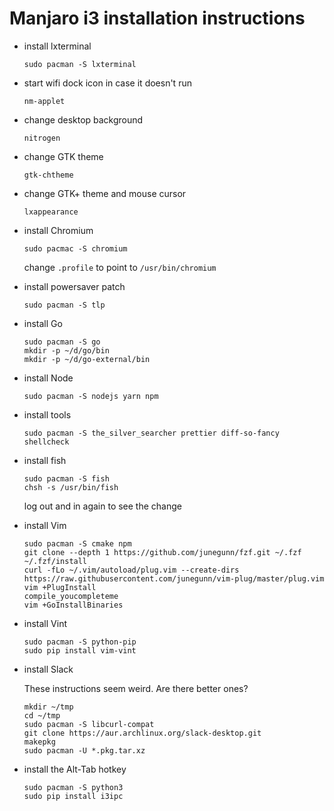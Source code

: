 # Manjaro i3 installation instructions

- install lxterminal

      sudo pacman -S lxterminal
      
- start wifi dock icon in case it doesn't run

      nm-applet
      
- change desktop background

      nitrogen
      
- change GTK theme

      gtk-chtheme
      
- change GTK+ theme and mouse cursor

      lxappearance

- install Chromium

      sudo pacmac -S chromium
      
  change `.profile` to point to `/usr/bin/chromium`

- install powersaver patch

      sudo pacman -S tlp

- install Go

      sudo pacman -S go
      mkdir -p ~/d/go/bin
      mkdir -p ~/d/go-external/bin

- install Node

      sudo pacman -S nodejs yarn npm

- install tools

      sudo pacman -S the_silver_searcher prettier diff-so-fancy shellcheck
      
- install fish

      sudo pacman -S fish
      chsh -s /usr/bin/fish

  log out and in again to see the change

- install Vim

      sudo pacman -S cmake npm 
      git clone --depth 1 https://github.com/junegunn/fzf.git ~/.fzf
      ~/.fzf/install
      curl -fLo ~/.vim/autoload/plug.vim --create-dirs https://raw.githubusercontent.com/junegunn/vim-plug/master/plug.vim
      vim +PlugInstall
      compile_youcompleteme
      vim +GoInstallBinaries
      
- install Vint

      sudo pacman -S python-pip
      sudo pip install vim-vint
 
- install Slack
  
  These instructions seem weird. Are there better ones?

      mkdir ~/tmp
      cd ~/tmp
      sudo pacman -S libcurl-compat
      git clone https://aur.archlinux.org/slack-desktop.git
      makepkg
      sudo pacman -U *.pkg.tar.xz

- install the Alt-Tab hotkey

      sudo pacman -S python3
      sudo pip install i3ipc
